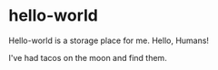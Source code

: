 # hello-world
Hello-world is a storage place for me. 
Hello, Humans!

I've had tacos on the moon and find them.
